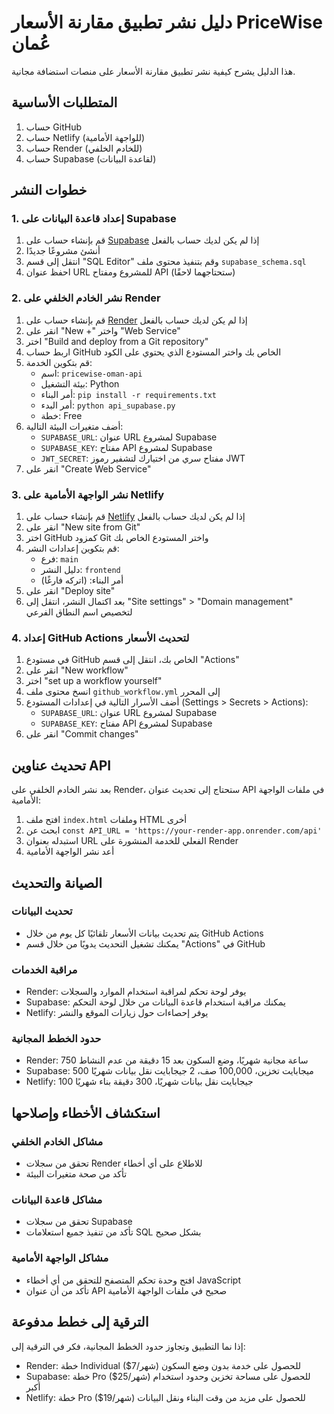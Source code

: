 # دليل نشر تطبيق مقارنة الأسعار PriceWise عُمان

هذا الدليل يشرح كيفية نشر تطبيق مقارنة الأسعار على منصات استضافة مجانية.

## المتطلبات الأساسية

1. حساب GitHub
2. حساب Netlify (للواجهة الأمامية)
3. حساب Render (للخادم الخلفي)
4. حساب Supabase (لقاعدة البيانات)

## خطوات النشر

### 1. إعداد قاعدة البيانات على Supabase

1. قم بإنشاء حساب على [Supabase](https://supabase.com/) إذا لم يكن لديك حساب بالفعل
2. أنشئ مشروعًا جديدًا
3. انتقل إلى قسم "SQL Editor" وقم بتنفيذ محتوى ملف `supabase_schema.sql`
4. احفظ عنوان URL للمشروع ومفتاح API (ستحتاجهما لاحقًا)

### 2. نشر الخادم الخلفي على Render

1. قم بإنشاء حساب على [Render](https://render.com/) إذا لم يكن لديك حساب بالفعل
2. انقر على "New +" واختر "Web Service"
3. اختر "Build and deploy from a Git repository"
4. اربط حساب GitHub الخاص بك واختر المستودع الذي يحتوي على الكود
5. قم بتكوين الخدمة:
   - اسم: `pricewise-oman-api`
   - بيئة التشغيل: Python
   - أمر البناء: `pip install -r requirements.txt`
   - أمر البدء: `python api_supabase.py`
   - خطة: Free
6. أضف متغيرات البيئة التالية:
   - `SUPABASE_URL`: عنوان URL لمشروع Supabase
   - `SUPABASE_KEY`: مفتاح API لمشروع Supabase
   - `JWT_SECRET`: مفتاح سري من اختيارك لتشفير رموز JWT
7. انقر على "Create Web Service"

### 3. نشر الواجهة الأمامية على Netlify

1. قم بإنشاء حساب على [Netlify](https://www.netlify.com/) إذا لم يكن لديك حساب بالفعل
2. انقر على "New site from Git"
3. اختر GitHub كمزود Git واختر المستودع الخاص بك
4. قم بتكوين إعدادات النشر:
   - فرع: `main`
   - دليل النشر: `frontend`
   - أمر البناء: (اتركه فارغًا)
5. انقر على "Deploy site"
6. بعد اكتمال النشر، انتقل إلى "Site settings" > "Domain management" لتخصيص اسم النطاق الفرعي

### 4. إعداد GitHub Actions لتحديث الأسعار

1. في مستودع GitHub الخاص بك، انتقل إلى قسم "Actions"
2. انقر على "New workflow"
3. اختر "set up a workflow yourself"
4. انسخ محتوى ملف `github_workflow.yml` إلى المحرر
5. أضف الأسرار التالية في إعدادات المستودع (Settings > Secrets > Actions):
   - `SUPABASE_URL`: عنوان URL لمشروع Supabase
   - `SUPABASE_KEY`: مفتاح API لمشروع Supabase
6. انقر على "Commit changes"

## تحديث عناوين API

بعد نشر الخادم الخلفي على Render، ستحتاج إلى تحديث عنوان API في ملفات الواجهة الأمامية:

1. افتح ملف `index.html` وملفات HTML أخرى
2. ابحث عن `const API_URL = 'https://your-render-app.onrender.com/api'`
3. استبدله بعنوان URL الفعلي للخدمة المنشورة على Render
4. أعد نشر الواجهة الأمامية

## الصيانة والتحديث

### تحديث البيانات

- يتم تحديث بيانات الأسعار تلقائيًا كل يوم من خلال GitHub Actions
- يمكنك تشغيل التحديث يدويًا من خلال قسم "Actions" في GitHub

### مراقبة الخدمات

- Render: يوفر لوحة تحكم لمراقبة استخدام الموارد والسجلات
- Supabase: يمكنك مراقبة استخدام قاعدة البيانات من خلال لوحة التحكم
- Netlify: يوفر إحصاءات حول زيارات الموقع والنشر

### حدود الخطط المجانية

- Render: 750 ساعة مجانية شهريًا، وضع السكون بعد 15 دقيقة من عدم النشاط
- Supabase: 500 ميجابايت تخزين، 100,000 صف، 2 جيجابايت نقل بيانات شهريًا
- Netlify: 100 جيجابايت نقل بيانات شهريًا، 300 دقيقة بناء شهريًا

## استكشاف الأخطاء وإصلاحها

### مشاكل الخادم الخلفي

- تحقق من سجلات Render للاطلاع على أي أخطاء
- تأكد من صحة متغيرات البيئة

### مشاكل قاعدة البيانات

- تحقق من سجلات Supabase
- تأكد من تنفيذ جميع استعلامات SQL بشكل صحيح

### مشاكل الواجهة الأمامية

- افتح وحدة تحكم المتصفح للتحقق من أي أخطاء JavaScript
- تأكد من أن عنوان API صحيح في ملفات الواجهة الأمامية

## الترقية إلى خطط مدفوعة

إذا نما التطبيق وتجاوز حدود الخطط المجانية، فكر في الترقية إلى:

- Render: خطة Individual ($7/شهر) للحصول على خدمة بدون وضع السكون
- Supabase: خطة Pro ($25/شهر) للحصول على مساحة تخزين وحدود استخدام أكبر
- Netlify: خطة Pro ($19/شهر) للحصول على مزيد من وقت البناء ونقل البيانات
